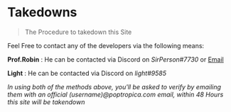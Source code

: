 # Takedowns

> The Procedure to takedown this Site

Feel Free to contact any of the developers via the following means:

**Prof.Robin** : He can be contacted via Discord on _SirPerson#7730_ or [Email](mailto://producer1234@outlook.com)

**Light** : He can be contacted via Discord on _light#9585_ 

_In using both of the methods above, you'll be asked to verify by emailing them with an official
(username)@poptropica.com email, within 48 Hours this site will be takendown_